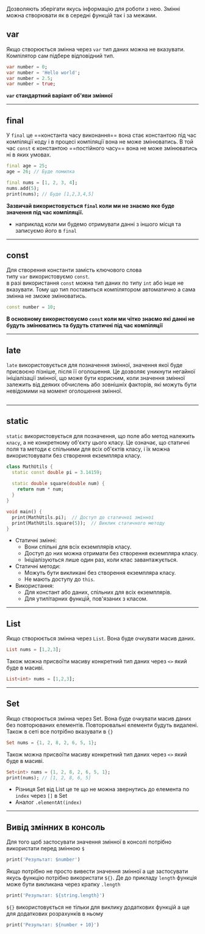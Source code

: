  Дозволяють зберігати якусь інформацію для роботи з нею. Змінні можна створювати як в середні функцій так і за межами.

## var

Якщо створюється змінна через `var` тип даних можна не вказувати. Компілятор сам підбере відповідний тип.

```dart
var number = 0;
var number = 'Hello world';
var number = 2.5;
var number = true;
```

**`var` стандартний варіант об'яви змінної**

---
## final

У `final` це ==константа часу виконання== вона стає константою під час компіляції коду і в процесі компіляції вона не може змінюватись. В той час `const` є константою ==постійного часу== вона не може змінюватись ні в яких умовах.

```dart
final age = 25;
age = 26; // Буде помилка

final nums = [1, 2, 3, 4];
nums.add(5);
print(nums); // Буде [1,2,3,4,5]
```

**Зазвичай використовується `final` коли ми не знаємо яке буде значення під час компіляції.**
 - наприклад коли ми будемо отримувати данні з іншого місця та записуємо його в `final`

---

## const

Для створення константи замість ключового слова типу `var` використовуємо `const`.  
в разі використання `const` можна тип даних по типу `int` або інше не вказувати. Тому що тип поставиться компілятором автоматично а сама змінна не зможе змінюватись.

```dart
const number = 10;
```

**В основному використовуємо `const` коли ми чітко знаємо які данні не будуть змінюватись та будуть статичні під час компіляції**

---
## late

`late` використовується для позначення змінної, значення якої буде присвоєно пізніше, після її оголошення. Це дозволяє уникнути негайної ініціалізації змінної, що може бути корисним, коли значення змінної залежить від деяких обчислень або зовнішніх факторів, які можуть бути невідомими на момент оголошення змінної.

```

```
---
## static

`static` використовується для позначення, що поле або метод належить `класу`, а не конкретному об'єкту цього класу. Це означає, що статичні поля та методи є спільними для всіх об'єктів класу, і їх можна використовувати без створення екземпляра класу.

```dart
class MathUtils {
  static const double pi = 3.14159;
  
  static double square(double num) {
    return num * num;
  }
}

void main() {
  print(MathUtils.pi);  // Доступ до статичної змінної
  print(MathUtils.square(5));  // Виклик статичного методу
}
```
- Статичні змінні:
    - Вони спільні для всіх екземплярів класу.
    - Доступ до них можна отримати без створення екземпляра класу.
    - Ініціалізуються лише один раз, коли клас завантажується.
- Статичні методи:
    - Можуть бути викликані без створення екземпляра класу.
    - Не мають доступу до `this`.
- Використання:
    - Для констант або даних, спільних для всіх екземплярів.
    - Для утилітарних функцій, пов'язаних з класом.


---
## List 

Якщо створюється змінна через `List`. Вона буде очкувати масив даних.

```dart
List nums = [1,2,3];
```

Також можна присвоїти масиву конкретний тип даних через `<>` який буде в масиві.
```dart
List<int> nums = [1,2,3];
```

---
## Set

Якщо створюється змінна через Set. Вона буде очкувати масив даних без повторюваних елементів. Повторювальні елементи будуть видалені. Також в сеті все потрібно вказувати в `{}`

```dart
Set nums = {1, 2, 8, 2, 6, 5, 1};
```

Також можна присвоїти масиву конкретний тип даних через `<>` який буде в масиві.
```dart
Set<int> nums = {1, 2, 8, 2, 6, 5, 1};
print(nums); // [1, 2, 8, 6, 5]
```
- Різниця Set від List це те що не можна звернутись до елемента по `index` через `[]` в Set
- Аналог `.elementAt(index)`
---
## Вивід змінних в консоль

Для того щоб застосувати значення змінної в консолі потрібно використати перед змінною `$`

```dart
print('Результат: $number')
```

Якщо потрібно не просто вивести значення змінної а ще застосувати якусь функцію потрібно використати `${}`. Де до прикладу `length` функція може бути викликана через крапку `.length`

```dart
print('Результат: ${string.length}')
```

`${}` використовується не тільки для виклику додаткових функцій а ще для додаткових розрахунків в ньому 

```dart
print('Результат: ${number + 10}')
```
